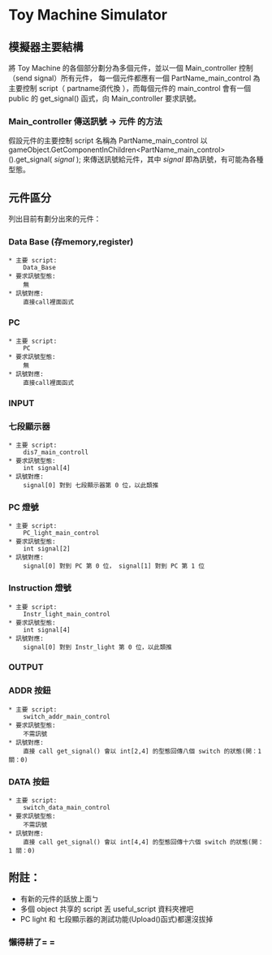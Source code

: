 # Toy Machine Simulator


## 模擬器主要結構

將 Toy Machine 的各個部分劃分為多個元件，並以一個 Main_controller 控制（send signal）所有元件，
每一個元件都應有一個 PartName_main_control 為主要控制 script（ partname須代換 ），而每個元件的 main_control
會有一個 public 的 get_signal() 函式，向 Main_controller 要求訊號。

### Main_controller 傳送訊號 -> 元件 的方法

假設元件的主要控制 script 名稱為 PartName_main_control
以 gameObject.GetComponentInChildren<PartName_main_control>().get_signal( *signal* );
來傳送訊號給元件，其中 *signal* 即為訊號，有可能為各種型態。

## 元件區分

列出目前有劃分出來的元件：
### Data Base (存memory,register)
	* 主要 script:
		Data_Base
	* 要求訊號型態:
		無
	* 訊號對應:
		直接call裡面函式

### PC
	* 主要 script:
		PC
	* 要求訊號型態:
		無
	* 訊號對應:
		直接call裡面函式

### INPUT
### 七段顯示器
	* 主要 script:
		dis7_main_controll
	* 要求訊號型態:
		int signal[4]	
	* 訊號對應:
		signal[0] 對到 七段顯示器第 0 位，以此類推

### PC 燈號
	* 主要 script:
		PC_light_main_control
	* 要求訊號型態:
		int signal[2]
	* 訊號對應:
		signal[0] 對到 PC 第 0 位， signal[1] 對到 PC 第 1 位 

### Instruction 燈號
	* 主要 script:
		Instr_light_main_control
	* 要求訊號型態:
		int signal[4]
	* 訊號對應:
		signal[0] 對到 Instr_light 第 0 位，以此類推

### OUTPUT
### ADDR 按鈕
	* 主要 script:
		switch_addr_main_control
	* 要求訊號型態:
		不需訊號
	* 訊號對應:
		直接 call get_signal() 會以 int[2,4] 的型態回傳八個 switch 的狀態(開：1 關：0)

### DATA 按鈕
	* 主要 script:
		switch_data_main_control
	* 要求訊號型態:
		不需訊號
	* 訊號對應:
		直接 call get_signal() 會以 int[4,4] 的型態回傳十六個 switch 的狀態(開：1 關：0)

## 附註：
* 有新的元件的話放上面ㄅ
* 多個 object 共享的 script 丟 useful_script 資料夾裡吧
* PC light 和 七段顯示器的測試功能(Upload()函式)都還沒拔掉

### 懶得耕了= =


